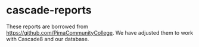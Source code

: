 # cascade-reports

These reports are borrowed from https://github.com/PimaCommunityCollege. We have adjusted them to work with Cascade8 and our database.